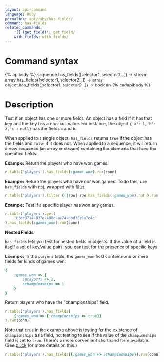 ```yaml
---
layout: api-command
language: Ruby
permalink: api/ruby/has_fields/
command: has_fields
related_commands:
    '[] (get_field)': get_field/
    with_fields: with_fields/
---
```


# Command syntax #

{% apibody %}
sequence.has_fields([selector1, selector2...]) &rarr; stream
array.has_fields([selector1, selector2...]) &rarr; array
object.has_fields([selector1, selector2...]) &rarr; boolean
{% endapibody %}

# Description #

Test if an object has one or more fields. An object has a field if it has that key and the key has a non-null value. For instance, the object `{'a': 1,'b': 2,'c': null}` has the fields `a` and `b`.

When applied to a single object, `has_fields` returns `true` if the object has the fields and `false` if it does not. When applied to a sequence, it will return a new sequence (an array or stream) containing the elements that have the specified fields.

__Example:__ Return the players who have won games.

```rb
r.table('players').has_fields(:games_won).run(conn)
```

__Example:__ Return the players who have *not* won games. To do this, use `has_fields` with [not](/api/ruby/not), wrapped with [filter](/api/ruby/filter).

```rb
r.table('players').filter { |row| row.has_fields(:games_won).not }.run(conn)
```

__Example:__ Test if a specific player has won any games.

```rb
r.table('players').get(
    'b5ec9714-837e-400c-aa74-dbd35c9a7c4c'
).has_fields(:games_won).run(conn)
```

**Nested Fields**

`has_fields` lets you test for nested fields in objects. If the value of a field is itself a set of key/value pairs, you can test for the presence of specific keys.

__Example:__ In the `players` table, the `games_won` field contains one or more fields for kinds of games won:

```rb
{
    :games_won => {
        :playoffs => 2,
        :championships => 1
    }
}
```

Return players who have the "championships" field.

```rb
r.table('players').has_fields(
    {:games_won => {:championships => true}}
).run(conn)
```

Note that `true` in the example above is testing for the existence of `championships` as a field, not testing to see if the value of the `championships` field is set to `true`. There's a more convenient shorthand form available. (See [pluck](/api/ruby/pluck) for more details on this.)

```rb
r.table('players').has_fields({:games_won => :championships}).run(conn)
```
